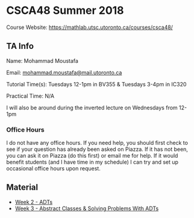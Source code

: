 # CSCA48 Summer 2018

Course Website: https://mathlab.utsc.utoronto.ca/courses/csca48/

## TA Info
Name: Mohammad Moustafa

Email: mohammad.moustafa@mail.utoronto.ca

Tutorial Time(s): Tuesdays 12-1pm in BV355 & Tuesdays 3-4pm in IC320

Practical Time: N/A

I will also be around during the inverted lecture on Wednesdays from 12-1pm


### Office Hours
I do not have any office hours. If you need help, you should first check to see if your question has already been asked on Piazza. If it has not been, you can ask it on Piazza (do this first) or email me for help. If it would benefit students (and I have time in my schedule) I can try and set up occasional office hours upon request.


## Material

* [Week 2 - ADTs](https://github.com/mohammadmoustafa/CSCA48-Summer-2018/tree/master/Week2)
* [Week 3 - Abstract Classes & Solving Problems With ADTs](https://github.com/mohammadmoustafa/CSCA48-Summer-2018/tree/master/Week3)
